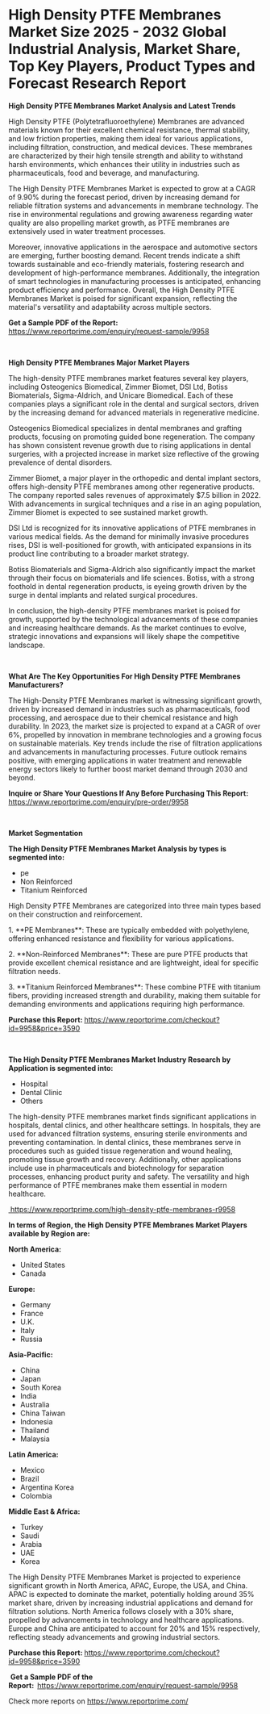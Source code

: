 <p><h1>High Density PTFE Membranes Market Size 2025 - 2032 Global Industrial Analysis, Market Share, Top Key Players, Product Types and Forecast Research Report</h1></p><p><strong>High Density PTFE Membranes Market Analysis and Latest Trends</strong></p>
<p><p>High Density PTFE (Polytetrafluoroethylene) Membranes are advanced materials known for their excellent chemical resistance, thermal stability, and low friction properties, making them ideal for various applications, including filtration, construction, and medical devices. These membranes are characterized by their high tensile strength and ability to withstand harsh environments, which enhances their utility in industries such as pharmaceuticals, food and beverage, and manufacturing.</p><p>The High Density PTFE Membranes Market is expected to grow at a CAGR of 9.90% during the forecast period, driven by increasing demand for reliable filtration systems and advancements in membrane technology. The rise in environmental regulations and growing awareness regarding water quality are also propelling market growth, as PTFE membranes are extensively used in water treatment processes.</p><p>Moreover, innovative applications in the aerospace and automotive sectors are emerging, further boosting demand. Recent trends indicate a shift towards sustainable and eco-friendly materials, fostering research and development of high-performance membranes. Additionally, the integration of smart technologies in manufacturing processes is anticipated, enhancing product efficiency and performance. Overall, the High Density PTFE Membranes Market is poised for significant expansion, reflecting the material's versatility and adaptability across multiple sectors.</p></p>
<p><strong>Get a Sample PDF of the Report:&nbsp;</strong> <a href="https://www.reportprime.com/enquiry/request-sample/9958?utm_campaign=2006&utm_medium=2&utm_source=Github&utm_content=ia&utm_term=20032025&utm_id=high-density-ptfe-membranes">https://www.reportprime.com/enquiry/request-sample/9958</a></p>
<p>&nbsp;</p>
<p><strong>High Density PTFE Membranes Major Market Players</strong></p>
<p><p>The high-density PTFE membranes market features several key players, including Osteogenics Biomedical, Zimmer Biomet, DSI Ltd, Botiss Biomaterials, Sigma-Aldrich, and Unicare Biomedical. Each of these companies plays a significant role in the dental and surgical sectors, driven by the increasing demand for advanced materials in regenerative medicine.</p><p>Osteogenics Biomedical specializes in dental membranes and grafting products, focusing on promoting guided bone regeneration. The company has shown consistent revenue growth due to rising applications in dental surgeries, with a projected increase in market size reflective of the growing prevalence of dental disorders.</p><p>Zimmer Biomet, a major player in the orthopedic and dental implant sectors, offers high-density PTFE membranes among other regenerative products. The company reported sales revenues of approximately $7.5 billion in 2022. With advancements in surgical techniques and a rise in an aging population, Zimmer Biomet is expected to see sustained market growth.</p><p>DSI Ltd is recognized for its innovative applications of PTFE membranes in various medical fields. As the demand for minimally invasive procedures rises, DSI is well-positioned for growth, with anticipated expansions in its product line contributing to a broader market strategy.</p><p>Botiss Biomaterials and Sigma-Aldrich also significantly impact the market through their focus on biomaterials and life sciences. Botiss, with a strong foothold in dental regeneration products, is eyeing growth driven by the surge in dental implants and related surgical procedures.</p><p>In conclusion, the high-density PTFE membranes market is poised for growth, supported by the technological advancements of these companies and increasing healthcare demands. As the market continues to evolve, strategic innovations and expansions will likely shape the competitive landscape.</p></p>
<p>&nbsp;</p>
<p><strong>What Are The Key Opportunities For High Density PTFE Membranes Manufacturers?</strong></p>
<p><p>The High-Density PTFE Membranes market is witnessing significant growth, driven by increased demand in industries such as pharmaceuticals, food processing, and aerospace due to their chemical resistance and high durability. In 2023, the market size is projected to expand at a CAGR of over 6%, propelled by innovation in membrane technologies and a growing focus on sustainable materials. Key trends include the rise of filtration applications and advancements in manufacturing processes. Future outlook remains positive, with emerging applications in water treatment and renewable energy sectors likely to further boost market demand through 2030 and beyond.</p></p>
<p><strong>Inquire or Share Your Questions If Any Before Purchasing This Report:</strong> <a href="https://www.reportprime.com/enquiry/pre-order/9958?utm_campaign=2006&utm_medium=2&utm_source=Github&utm_content=ia&utm_term=20032025&utm_id=high-density-ptfe-membranes">https://www.reportprime.com/enquiry/pre-order/9958</a></p>
<p>&nbsp;</p>
<p><strong>Market Segmentation</strong></p>
<p><strong>The High Density PTFE Membranes Market Analysis by types is segmented into:</strong></p>
<p><ul><li>pe</li><li>Non Reinforced</li><li>Titanium Reinforced</li></ul></p>
<p><p>High Density PTFE Membranes are categorized into three main types based on their construction and reinforcement. </p><p>1. **PE Membranes**: These are typically embedded with polyethylene, offering enhanced resistance and flexibility for various applications.</p><p>2. **Non-Reinforced Membranes**: These are pure PTFE products that provide excellent chemical resistance and are lightweight, ideal for specific filtration needs.</p><p>3. **Titanium Reinforced Membranes**: These combine PTFE with titanium fibers, providing increased strength and durability, making them suitable for demanding environments and applications requiring high performance.</p></p>
<p><strong>Purchase this Report:&nbsp;</strong><a href="https://www.reportprime.com/checkout?id=9958&price=3590&utm_campaign=2006&utm_medium=2&utm_source=Github&utm_content=ia&utm_term=20032025&utm_id=high-density-ptfe-membranes">https://www.reportprime.com/checkout?id=9958&price=3590</a></p>
<p>&nbsp;</p>
<p><strong>The High Density PTFE Membranes Market Industry Research by Application is segmented into:</strong></p>
<p><ul><li>Hospital</li><li>Dental Clinic</li><li>Others</li></ul></p>
<p><p>The high-density PTFE membranes market finds significant applications in hospitals, dental clinics, and other healthcare settings. In hospitals, they are used for advanced filtration systems, ensuring sterile environments and preventing contamination. In dental clinics, these membranes serve in procedures such as guided tissue regeneration and wound healing, promoting tissue growth and recovery. Additionally, other applications include use in pharmaceuticals and biotechnology for separation processes, enhancing product purity and safety. The versatility and high performance of PTFE membranes make them essential in modern healthcare.</p></p>
<p><a href="https://www.reportprime.com/high-density-ptfe-membranes-r9958?utm_campaign=2006&utm_medium=2&utm_source=Github&utm_content=ia&utm_term=20032025&utm_id=high-density-ptfe-membranes">&nbsp;https://www.reportprime.com/high-density-ptfe-membranes-r9958</a></p>
<p><strong>In terms of Region, the High Density PTFE Membranes Market Players available by Region are:</strong></p>
<p>
    <p> <strong> North America: </strong>
        <ul>
            <li>United States</li>
            <li>Canada</li>
        </ul>
        </p> 
    <p> <strong> Europe: </strong>
        <ul>
            <li>Germany</li>
            <li>France</li>
            <li>U.K.</li>
            <li>Italy</li>
            <li>Russia</li>
        </ul>
        </p> 
    <p> <strong> Asia-Pacific: </strong>
        <ul>
            <li>China</li>
            <li>Japan</li>
            <li>South Korea</li>
            <li>India</li>
            <li>Australia</li>
            <li>China Taiwan</li>
            <li>Indonesia</li>
            <li>Thailand</li>
            <li>Malaysia</li>
        </ul>
        </p> 
    <p> <strong> Latin America: </strong>
        <ul>
            <li>Mexico</li>
            <li>Brazil</li>
            <li>Argentina Korea</li>
            <li>Colombia</li>
        </ul>
        </p> 
    <p> <strong> Middle East & Africa: </strong>
        <ul>
            <li>Turkey</li>
            <li>Saudi</li>
            <li>Arabia</li>
            <li>UAE</li>
            <li>Korea</li>
        </ul>
    </p>
    </p>
<p><p>The High Density PTFE Membranes Market is projected to experience significant growth in North America, APAC, Europe, the USA, and China. APAC is expected to dominate the market, potentially holding around 35% market share, driven by increasing industrial applications and demand for filtration solutions. North America follows closely with a 30% share, propelled by advancements in technology and healthcare applications. Europe and China are anticipated to account for 20% and 15% respectively, reflecting steady advancements and growing industrial sectors.</p></p>
<p><strong>Purchase this Report: </strong><a href="https://www.reportprime.com/checkout?id=9958&price=3590&utm_campaign=2006&utm_medium=2&utm_source=Github&utm_content=ia&utm_term=20032025&utm_id=high-density-ptfe-membranes">https://www.reportprime.com/checkout?id=9958&price=3590</a></p>
<p>&nbsp;<strong>Get a Sample PDF of the Report:&nbsp;&nbsp;</strong><a href="https://www.reportprime.com/enquiry/request-sample/9958?utm_campaign=2006&utm_medium=2&utm_source=Github&utm_content=ia&utm_term=20032025&utm_id=high-density-ptfe-membranes">https://www.reportprime.com/enquiry/request-sample/9958</a></p>
<p><strong></strong></p>
<p>Check more reports on <a href="https://www.reportprime.com/?utm_campaign=2006&utm_medium=2&utm_source=Github&utm_content=ia&utm_term=20032025&utm_id=high-density-ptfe-membranes">https://www.reportprime.com/</a></p>
